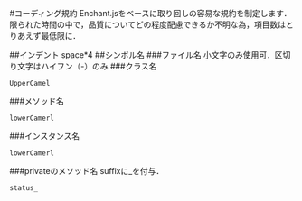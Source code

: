#コーディング規約
Enchant.jsをベースに取り回しの容易な規約を制定します．限られた時間の中で，品質についてどの程度配慮できるか不明な為，項目数はとりあえず最低限に．

##インデント
space\*4
##シンボル名
###ファイル名
小文字のみ使用可．区切り文字はハイフン（-）のみ
###クラス名

    UpperCamel

###メソッド名

    lowerCamerl

###インスタンス名

    lowerCamerl

###privateのメソッド名
suffixに\_を付与．

    status_


